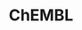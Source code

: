 ---
bigquery: https://console.cloud.google.com/bigquery?p=patents-public-data&d=ebi_chembl&page=dataset
citation: '"The ChEMBL database in 2017." Anna Gaulton, Anne Hersey, Michał Nowotka,
  A Patrícia Bento, Jon Chambers, David Mendez, Prudence Mutowo, Francis Atkinson,
  Louisa J Bellis, Elena Cibrián-Uhalte, Mark Davies, Nathan Dedman, Anneli Karlsson,
  María Paula Magariños, John P Overington, George Papadatos, Ines Smit, Andrew R
  Leach Nucleic acids Research (2017) 45 (Database Issue), D945-D954'
contributors: European Bioinformatics Institute
cost: None
description: ChEMBL Data is a manually curated database of small molecules used in
  drug discovery, including information about existing patented drugs.
documentation: 'schema: https://www.ebi.ac.uk/chembl/db_schema


  '
last_edit: 04/07/2022, 22:26:27
location: https://console.cloud.google.com/marketplace/product/google_patents_public_datasets/chembl
maintained_by: EMBL-EBI, an outstation of European Molecular Biology Laboratory
related_publications: '

  ChEMBL: towards direct deposition of bioassay data.


  Mendez D, Gaulton A, Bento AP, Chambers J, De Veij M, Félix E, Magariños MP, Mosquera
  JF, Mutowo P, Nowotka M, Gordillo-Marañón M, Hunter F, Junco L, Mugumbate G, Rodriguez-Lopez
  M, Atkinson F, Bosc N, Radoux CJ, Segura-Cabrera A, Hersey A, Leach AR.


  — Nucleic Acids Res. 2019; 47(D1):D930-D940. doi: 10.1093/nar/gky1075

  '
schema_fields:
- submission_date
- protein_class_desc
- atc_code
- class_type
- structure_type
- ddd_value
- withdrawn_flag
- mechanism_of_action
- warning_description
- end_position
- withdrawn_reason
- last_active
- binding_site_comment
- ingredient
- product_id
- pathway_key
- ref_type
- uberon_id
- assay_subcellular_fraction
- first_in_class
- psa
- heavy_atoms
- std_act_id
- biocomp_id
- curated_by
- ro3_pass
- canonical_smiles
- mc_target_accession
- protein_class_synonym
- warnref_id
- as_id
- target_type
- irac_code
- src_id
- ap_id
- tid_fixed
- relation
- cl_lincs_id
- prediction_method
- level1
- formulation_id
- component_synonym
- result_flag
- idx
- caloha_id
- downgraded
- frac_code
- l8
- standard_units
- l3
- go_id
- site_id
- domain_description
- patent_no
- accession
- parent_type
- molecular_species
- orig_description
- enzyme_tid
- assay_type
- standard_value
- compsyn_id
- mc_tax_id
- volume
- syn_type
- type
- drug_record_id
- site_name
- compound_key
- metabolite_record_id
- warning_class
- cell_source_tax_id
- target_desc
- hbd_lipinski
- ad_type
- text_value
- doc_id
- potential_duplicate
- chembl_id
- component_id
- natural_product
- hba
- published_relation
- standard_inchi_key
- level4
- indref_id
- who_extra
- src_short_name
- ref_id
- l4
- drug_product_flag
- aspect
- targcomp_id
- usan_substem
- creation_date
- usan_year
- entity_type
- cidx
- domain_type
- comments
- normal_range_max
- met_conversion
- organism
- helm_notation
- ddd_units
- strength
- ddd_admr
- warning_id
- max_phase_for_ind
- status
- l2
- parent_go_id
- sequence
- tax_id
- hba_lipinski
- num_ro5_violations
- hrac_code
- oral
- assay_strain
- assay_desc
- doi
- action_type
- mecref_id
- authors
- rgid
- cx_logp
- delist_flag
- src_assay_id
- abstract
- homologue
- l6
- activity_comment
- mol_hrac_id
- mc_target_name
- toid
- alert_name
- published_value
- sei
- pchembl_value
- withdrawn_class
- mec_id
- src_compound_id
- met_comment
- irac_class_id
- active_molregno
- aromatic_rings
- co_stem_id
- definition
- level1_description
- warning_type
- first_approval
- units
- bao_format
- mol_atc_id
- level5
- mesh_heading
- activity_count
- subgroup
- relationship_desc
- mw_freebase
- relationship
- sitecomp_id
- isoform
- parenteral
- patent_id
- ridx
- dosed_ingredient
- cell_source_tissue
- journal
- parameter_value
- confidence
- route
- major_class
- last_page
- who_name
- indication_class
- tid
- stem_class
- parent_id
- metref_id
- updated_on
- patent_use_code
- relationship_type
- uo_units
- withdrawn_country
- normal_range_min
- bei
- tbl
- qudt_units
- source
- dosage_form
- chebi_par_id
- bao_endpoint
- stem
- standard_inchi
- substrate_record_id
- enzyme_name
- molecular_mechanism
- doc_type
- actsm_id
- stat
- parent_molregno
- db_version
- ref_url
- protein_class_id
- src_description
- innovator_company
- hrac_class_id
- direct_interaction
- level4_description
- rtb
- mechanism_comment
- molregno
- cpd_str_alert_id
- previous_company
- usan_stem_definition
- aidx
- acd_logd
- selectivity_comment
- mw_monoisotopic
- mc_target_type
- log_id
- protclasssyn_id
- full_molformula
- l5
- parameter_type
- assay_organism
- level3_description
- target_mapping
- cx_most_apka
- mutation
- bto_id
- predbind_id
- ddd_id
- full_mwt
- hbd
- mc_organism
- version
- cx_most_bpka
- variant_id
- nda_type
- updated_by
- job_id
- res_stem_id
- ass_cls_map_id
- domain_id
- usan_stem_id
- drug_substance_flag
- cell_ontology_id
- level2_description
- chirality
- cell_source_organism
- usan_stem
- site_residues
- patent_expire_date
- title
- short_name
- mol_irac_id
- data_validity_comment
- species_group_flag
- assay_id
- assay_source
- drugind_id
- country
- cellosaurus_id
- domain_name
- cell_description
- availability_type
- met_id
- priority
- curation_comment
- assay_class_id
- warning_year
- published_units
- record_id
- inorganic_flag
- cell_name
- molsyn_id
- db_source
- standard_flag
- label
- class_level
- comp_go_id
- pref_name
- topical
- related_tid
- l7
- level3
- black_box_warning
- compd_id
- start_position
- therapeutic_flag
- publication_number
- alert_id
- withdrawn_year
- le
- acd_most_bpka
- targrel_id
- year
- mol_frac_id
- acd_logp
- smid
- molfile
- path
- polymer_flag
- ddd_comment
- disease_efficacy
- activity_id
- prod_pat_id
- component_type
- smarts
- frac_class_id
- qed_weighted
- efo_term
- name
- num_alerts
- standard_relation
- standard_type
- pubmed_id
- efo_id
- set_name
- issue
- assay_param_id
- applicant_full_name
- annotation
- acd_most_apka
- compound_name
- bao_id
- cx_logd
- level2
- comp_class_id
- approval_date
- sequence_md5sum
- source_domain_id
- confidence_score
- value
- assay_test_type
- trade_name
- l1
- assay_tissue
- warning_country
- company
- first_page
- published_type
- tissue_id
- alogp
- max_phase
- research_stem
- active_ingredient
- cell_id
- mesh_id
- oc_id
- molecule_type
- pathway_id
- clo_id
- upper_value
- lle
- standard_upper_value
- prodrug
- description
- assay_cell_type
- assay_tax_id
- alert_set_id
- entity_id
- synonyms
- standard_text_value
- num_lipinski_ro5_violations
- assay_category
shortname: chembl
tags:
- biotechnology
- health
- chemical
- bioinformatics
- medical
terms_of_use: CC BY-SA 3.0
title: ChEMBL
uuid: e232a192-965c-4ec9-904c-155b6dfe56c5
---